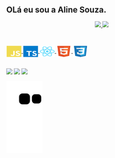 ## OLá eu sou a Aline Souza.
<style> </style>
<div align="center">
  <a href="https://github.com/AlineSouza23">
  <img height="180em" src="https://github-readme-stats.vercel.app/api?username=AlineSouza23&show_icons=true&theme=Shades of Purple&include_all_commits=true&count_private=true"/>
  <img height="180em" src="https://github-readme-stats.vercel.app/api/top-langs/?username=AlineSouza23&layout=compact&langs_count=7&theme=Shades of Purple"/>
</div>
  
  ##
  
<div style="display: inline_block"><br>
  <img align="center" alt="Line-Js" height="30" width="40" src="https://raw.githubusercontent.com/devicons/devicon/master/icons/javascript/javascript-plain.svg">
  <img align="center" alt="Line-Ts" height="30" width="40" src="https://raw.githubusercontent.com/devicons/devicon/master/icons/typescript/typescript-plain.svg">
  <img align="center" alt="Line-React" height="30" width="40" src="https://raw.githubusercontent.com/devicons/devicon/master/icons/react/react-original.svg">
  <img align="center" alt="Line-HTML" height="30" width="40" src="https://raw.githubusercontent.com/devicons/devicon/master/icons/html5/html5-original.svg">
  <img align="center" alt="Line-CSS" height="30" width="40" src="https://raw.githubusercontent.com/devicons/devicon/master/icons/css3/css3-original.svg">

  </div>
  
  ##
 
<div> 
 
  <a href="https://instagram.com/rafaballerini" target="_blank"><img src="https://img.shields.io/badge/-Instagram-%23E4405F?style=for-the-badge&logo=instagram&logoColor=white" target="_blank"></a>
  <a href = "mailto:alineparacontato@gmail.com"><img src="https://img.shields.io/badge/-Gmail-%23333?style=for-the-badge&logo=gmail&logoColor=white" target="_blank"></a>
  <a href="https://www.linkedin.com/in/rafaella-ballerini-45875016a" target="_blank"><img src="https://img.shields.io/badge/-LinkedIn-%230077B5?style=for-the-badge&logo=linkedin&logoColor=white" target="_blank"></a> 
 
  ![Snake animation](https://github.com/AlineSouza23/AlineSouza23/blob/output/github-contribution-grid-snake.svg)
 
</div>
